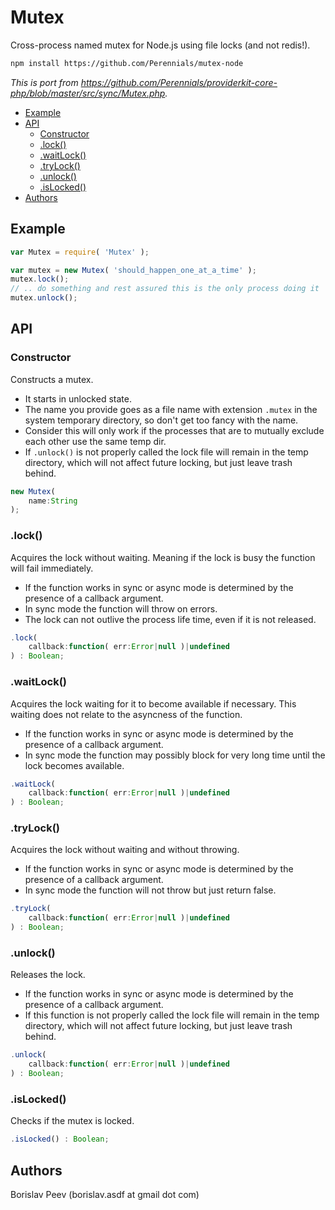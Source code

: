 Mutex
=====
Cross-process named mutex for Node.js using file locks (and not redis!).

```sh
npm install https://github.com/Perennials/mutex-node
```

*This is port from <https://github.com/Perennials/providerkit-core-php/blob/master/src/sync/Mutex.php>.*

<!-- MarkdownTOC -->

- [Example](#example)
- [API](#api)
	- [Constructor](#constructor)
	- [.lock()](#lock)
	- [.waitLock()](#waitlock)
	- [.tryLock()](#trylock)
	- [.unlock()](#unlock)
	- [.isLocked()](#islocked)
- [Authors](#authors)

<!-- /MarkdownTOC -->


Example
-------

```js
var Mutex = require( 'Mutex' );

var mutex = new Mutex( 'should_happen_one_at_a_time' );
mutex.lock();
// .. do something and rest assured this is the only process doing it
mutex.unlock();
```

API
---

### Constructor
Constructs a mutex.
- It starts in unlocked state.
- The name you provide goes as a file name with extension `.mutex` in the
  system temporary directory, so don't get too fancy with the name.
- Consider this will only work if the processes that are to mutually exclude each other
  use the same temp dir.
- If `.unlock()` is not properly called the lock file will remain in the temp
  directory, which will not affect future locking, but just leave trash behind.

```js
new Mutex(
	name:String
);
```

### .lock()
Acquires the lock without waiting. Meaning if the lock is busy the function
will fail immediately.

- If the function works in sync or async mode is determined by the presence of
  a callback argument.
- In sync mode the function will throw on errors.
- The lock can not outlive the process life time, even if it is not released.

```js
.lock(
	callback:function( err:Error|null )|undefined
) : Boolean;
```

### .waitLock()
Acquires the lock waiting for it to become available if necessary. This
waiting does not relate to the asyncness of the function.

- If the function works in sync or async mode is determined by the presence of
  a callback argument.
- In sync mode the function may possibly block for very long time until the
  lock becomes available.


```js
.waitLock(
	callback:function( err:Error|null )|undefined
) : Boolean;
```

### .tryLock()
Acquires the lock without waiting and without throwing.

- If the function works in sync or async mode is determined by the presence of
  a callback argument.
- In sync mode the function will not throw but just return false.

```js
.tryLock(
	callback:function( err:Error|null )|undefined
) : Boolean;
```


### .unlock()
Releases the lock.

- If the function works in sync or async mode is determined by the presence of
  a callback argument.
- If this function is not properly called the lock file will remain in the temp
  directory, which will not affect future locking, but just leave trash behind.

```js
.unlock(
	callback:function( err:Error|null )|undefined
) : Boolean;
```

### .isLocked()
Checks if the mutex is locked.

```js
.isLocked() : Boolean;
```

Authors
-------
Borislav Peev (borislav.asdf at gmail dot com)
